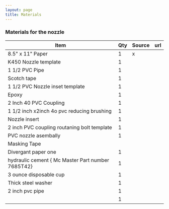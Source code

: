 ```yaml
---
layout: page
title: Materials
---
```



### Materials for the nozzle

|Item|Qty|Source|url|
|---|---|---|---|
|8.5" x 11" Paper|1|x | |
|K450 Nozzle template|1|| |
|1 1/2 PVC Pipe|1|| |
|Scotch tape|1|| |
|1 1/2 PVC Nozzle inset template|1| |
|Epoxy|1| |
|2 Inch 40 PVC Coupling|1| |
|1 1/2 inch x2inch 4o pvc reducing brushing|1| |
|Nozzle insert|1| |
|2 inch PVC coupling routaning bolt template|1| |
|PVC nozzle asembally|1| |
|Masking Tape
|Divergant paper one|1|| |
|hydraulic cement { Mc Master Part number 7685T42}|1|| |
|3 ounce disposable cup |1|| |
|Thick steel washer|1|| |
|2 inch pvc pipe|1|| |
| |1|| |
